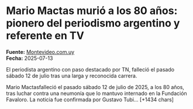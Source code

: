 # Mario Mactas murió a los 80 años: pionero del periodismo argentino y referente en TV

**Fuente:** [Montevideo.com.uy](https://www.montevideo.com.uy/Pantallazo/Mario-Mactas-murio-a-los-80-anos-pionero-del-periodismo-argentino-y-referente-en-TV-uc929971)  
**Fecha:** 2025-07-13

El periodista argentino con paso destacado por TN, falleció el pasado sábado 12 de julio tras una larga y reconocida carrera.

Mario Mactasfalleció el pasado sábado 12 de julio de 2025, a los 80 años, tras luchar contra una neumonía que lo mantuvo internado en la Fundación Favaloro. La noticia fue confirmada por Gustavo Tubi… [+1434 chars]
